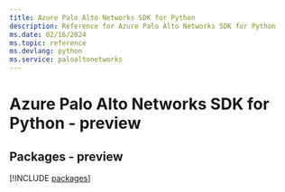 ```yaml
---
title: Azure Palo Alto Networks SDK for Python
description: Reference for Azure Palo Alto Networks SDK for Python
ms.date: 02/16/2024
ms.topic: reference
ms.devlang: python
ms.service: paloaltonetworks
---
```

# Azure Palo Alto Networks SDK for Python - preview
## Packages - preview
[!INCLUDE [packages](palo-alto-networks-index.md)]
